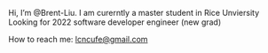 Hi, I’m @Brent-Liu.
I am curerntly a master student in Rice Unviersity
Looking for 2022 software developer engineer (new grad)  


How to reach me: lcncufe@gmail.com

<!---
Brent-Liu/Brent-Liu is a ✨ special ✨ repository because its `README.md` (this file) appears on your GitHub profile.
You can click the Preview link to take a look at your changes.
--->
